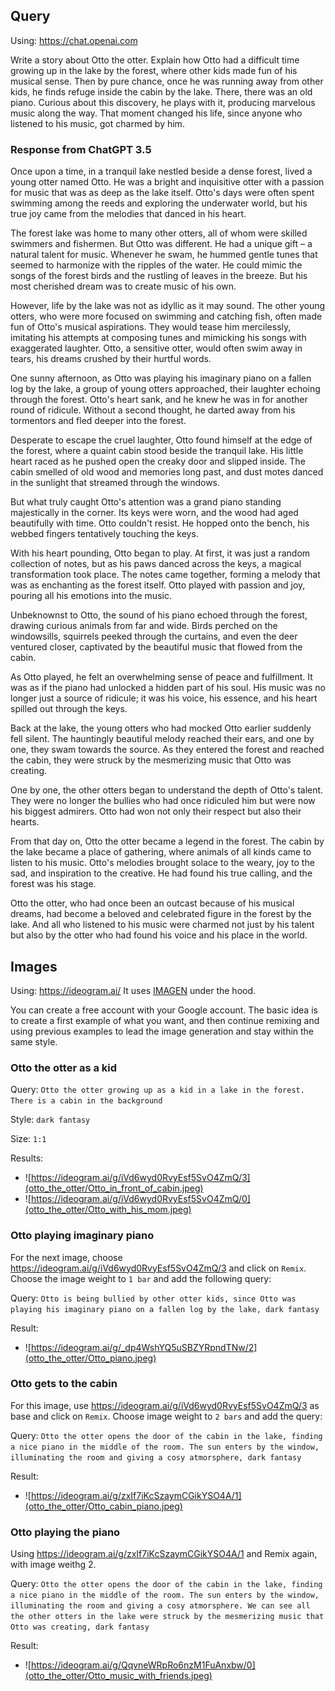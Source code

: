 ## Query

Using: https://chat.openai.com

Write a story about Otto the otter. Explain how Otto had a difficult time growing up in the lake by the forest, where other kids made fun of his musical sense. Then by pure chance, once he was running away from other kids, he finds refuge inside the cabin by the lake. There, there was an old piano. Curious about this discovery, he plays with it, producing marvelous music along the way. That moment changed his life, since anyone who listened to his music, got charmed by him.

### Response from ChatGPT 3.5

Once upon a time, in a tranquil lake nestled beside a dense forest, lived a young otter named Otto. He was a bright and inquisitive otter with a passion for music that was as deep as the lake itself. Otto's days were often spent swimming among the reeds and exploring the underwater world, but his true joy came from the melodies that danced in his heart.

The forest lake was home to many other otters, all of whom were skilled swimmers and fishermen. But Otto was different. He had a unique gift – a natural talent for music. Whenever he swam, he hummed gentle tunes that seemed to harmonize with the ripples of the water. He could mimic the songs of the forest birds and the rustling of leaves in the breeze. But his most cherished dream was to create music of his own.

However, life by the lake was not as idyllic as it may sound. The other young otters, who were more focused on swimming and catching fish, often made fun of Otto's musical aspirations. They would tease him mercilessly, imitating his attempts at composing tunes and mimicking his songs with exaggerated laughter. Otto, a sensitive otter, would often swim away in tears, his dreams crushed by their hurtful words.

One sunny afternoon, as Otto was playing his imaginary piano on a fallen log by the lake, a group of young otters approached, their laughter echoing through the forest. Otto's heart sank, and he knew he was in for another round of ridicule. Without a second thought, he darted away from his tormentors and fled deeper into the forest.

Desperate to escape the cruel laughter, Otto found himself at the edge of the forest, where a quaint cabin stood beside the tranquil lake. His little heart raced as he pushed open the creaky door and slipped inside. The cabin smelled of old wood and memories long past, and dust motes danced in the sunlight that streamed through the windows.

But what truly caught Otto's attention was a grand piano standing majestically in the corner. Its keys were worn, and the wood had aged beautifully with time. Otto couldn't resist. He hopped onto the bench, his webbed fingers tentatively touching the keys.

With his heart pounding, Otto began to play. At first, it was just a random collection of notes, but as his paws danced across the keys, a magical transformation took place. The notes came together, forming a melody that was as enchanting as the forest itself. Otto played with passion and joy, pouring all his emotions into the music.

Unbeknownst to Otto, the sound of his piano echoed through the forest, drawing curious animals from far and wide. Birds perched on the windowsills, squirrels peeked through the curtains, and even the deer ventured closer, captivated by the beautiful music that flowed from the cabin.

As Otto played, he felt an overwhelming sense of peace and fulfillment. It was as if the piano had unlocked a hidden part of his soul. His music was no longer just a source of ridicule; it was his voice, his essence, and his heart spilled out through the keys.

Back at the lake, the young otters who had mocked Otto earlier suddenly fell silent. The hauntingly beautiful melody reached their ears, and one by one, they swam towards the source. As they entered the forest and reached the cabin, they were struck by the mesmerizing music that Otto was creating.

One by one, the other otters began to understand the depth of Otto's talent. They were no longer the bullies who had once ridiculed him but were now his biggest admirers. Otto had won not only their respect but also their hearts.

From that day on, Otto the otter became a legend in the forest. The cabin by the lake became a place of gathering, where animals of all kinds came to listen to his music. Otto's melodies brought solace to the weary, joy to the sad, and inspiration to the creative. He had found his true calling, and the forest was his stage.

Otto the otter, who had once been an outcast because of his musical dreams, had become a beloved and celebrated figure in the forest by the lake. And all who listened to his music were charmed not just by his talent but also by the otter who had found his voice and his place in the world.


## Images

Using: https://ideogram.ai/ It uses [IMAGEN](https://imagen.research.google/) under the hood.

You can create a free account with your Google account. The basic idea is to create a first example of what you want, and then continue remixing and using previous examples to lead the image generation and stay within the same style.

### Otto the otter as a kid

Query: `Otto the otter growing up as a kid in a lake in the forest. There is a cabin in the background`

Style: `dark fantasy`

Size: `1:1`

Results: 
 - ![https://ideogram.ai/g/iVd6wyd0RvyEsf5SvO4ZmQ/3](otto_the_otter/Otto_in_front_of_cabin.jpeg)
 - ![https://ideogram.ai/g/iVd6wyd0RvyEsf5SvO4ZmQ/0](otto_the_otter/Otto_with_his_mom.jpeg)


### Otto playing imaginary piano

For the next image, choose https://ideogram.ai/g/iVd6wyd0RvyEsf5SvO4ZmQ/3 and click on `Remix`. Choose the image weight to `1 bar` and add the following query:

Query: `Otto is being bullied by other otter kids, since Otto was playing his imaginary piano on a fallen log by the lake, dark fantasy`

Result: 
 - ![https://ideogram.ai/g/_dp4WshYQ5uSBZYRpndTNw/2](otto_the_otter/Otto_piano.jpeg)

### Otto gets to the cabin

For this image, use https://ideogram.ai/g/iVd6wyd0RvyEsf5SvO4ZmQ/3 as base and click on `Remix`. Choose image weight to `2 bars` and add the query:

Query: `Otto the otter opens the door of the cabin in the lake, finding a nice piano in the middle of the room. The sun enters by the window, illuminating the room and giving a cosy atmorsphere, dark fantasy`

Result:
 - ![https://ideogram.ai/g/zxIf7iKcSzaymCGikYSO4A/1](otto_the_otter/Otto_cabin_piano.jpeg)

### Otto playing the piano

Using https://ideogram.ai/g/zxIf7iKcSzaymCGikYSO4A/1 and Remix again, with image weithg 2.

Query: `Otto the otter opens the door of the cabin in the lake, finding a nice piano in the middle of the room. The sun enters by the window, illuminating the room and giving a cosy atmorsphere. We can see all the other otters in the lake were struck by the mesmerizing music that Otto was creating, dark fantasy`

Result:
 - ![https://ideogram.ai/g/QqvneWRpRo6nzM1FuAnxbw/0](otto_the_otter/Otto_music_with_friends.jpeg)
